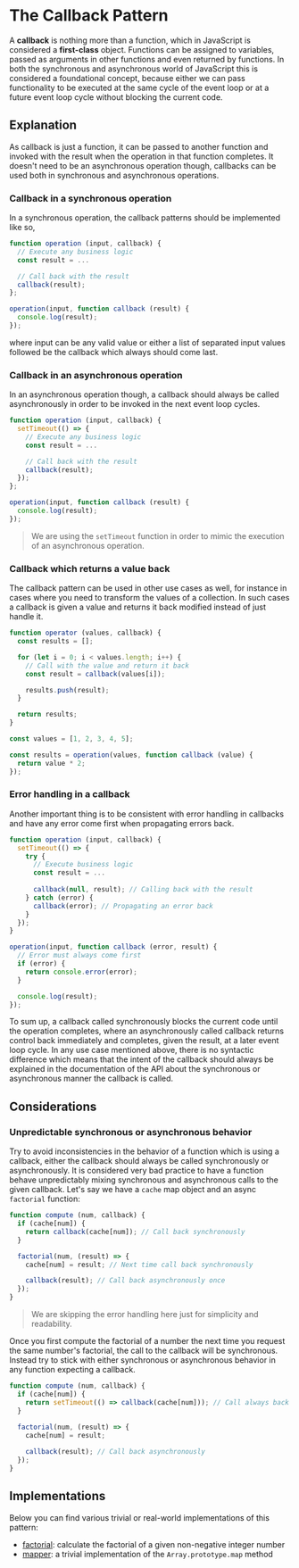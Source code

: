 # The Callback Pattern #

A **callback** is nothing more than a function, which in JavaScript is considered a **first-class** object. Functions can be assigned to variables, passed as arguments in other functions and even returned by functions. In both the synchronous and asynchronous world of JavaScript this is considered a foundational concept, because either we can pass functionality to be executed at the same cycle of the event loop or at a future event loop cycle without blocking the current code.

## Explanation ##

As callback is just a function, it can be passed to another function and invoked with the result when the operation in that function completes. It doesn't need to be an asynchronous operation though, callbacks can be used both in synchronous and asynchronous operations.

### Callback in a synchronous operation ###

In a synchronous operation, the callback patterns should be implemented like so,

```javascript
function operation (input, callback) {
  // Execute any business logic
  const result = ...

  // Call back with the result
  callback(result);
};

operation(input, function callback (result) {
  console.log(result);
});
```

where input can be any valid value or either a list of separated input values followed be the callback which always should come last.

### Callback in an asynchronous operation ###

In an asynchronous operation though, a callback should always be called asynchronously in order to be invoked in the next event loop cycles.

```javascript
function operation (input, callback) {
  setTimeout(() => {
    // Execute any business logic
    const result = ...

    // Call back with the result
    callback(result);
  });
};

operation(input, function callback (result) {
  console.log(result);
});
```

> We are using the `setTimeout` function in order to mimic the execution of an asynchronous operation.

### Callback which returns a value back ###

The callback pattern can be used in other use cases as well, for instance in cases where you need to transform the values of a collection. In such cases a callback is given a value and returns it back modified instead of just handle it.

```javascript
function operator (values, callback) {
  const results = [];

  for (let i = 0; i < values.length; i++) {
    // Call with the value and return it back
    const result = callback(values[i]);

    results.push(result);
  }

  return results;
}

const values = [1, 2, 3, 4, 5];

const results = operation(values, function callback (value) {
  return value * 2;
});
```

### Error handling in a callback ###

Another important thing is to be consistent with error handling in callbacks and have any error come first when propagating errors back.

```javascript
function operation (input, callback) {
  setTimeout(() => {
    try {
      // Execute business logic
      const result = ...
      
      callback(null, result); // Calling back with the result
    } catch (error) {
      callback(error); // Propagating an error back
    }
  });
}

operation(input, function callback (error, result) {
  // Error must always come first
  if (error) {
    return console.error(error);
  }

  console.log(result);
});
```

To sum up, a callback called synchronously blocks the current code until the operation completes, where an asynchronously called callback returns control back immediately and completes, given the result, at a later event loop cycle. In any use case mentioned above, there is no syntactic difference which means that the intent of the callback should always be explained in the documentation of the API about the synchronous or asynchronous manner the callback is called.

## Considerations ##

### Unpredictable synchronous or asynchronous behavior ###

Try to avoid inconsistencies in the behavior of a function which is using a callback, either the callback should always be called synchronously or asynchronously. It is considered very bad practice to have a function behave unpredictably mixing synchronous and asynchronous calls to the given callback. Let's say we have a `cache` map object and an async `factorial` function:

```javascript
function compute (num, callback) {
  if (cache[num]) {
    return callback(cache[num]); // Call back synchronously
  }

  factorial(num, (result) => {
    cache[num] = result; // Next time call back synchronously

    callback(result); // Call back asynchronously once
  });
}
```

> We are skipping the error handling here just for simplicity and readability.

Once you first compute the factorial of a number the next time you request the same number's factorial, the call to the callback will be synchronous. Instead try to stick with either synchronous or asynchronous behavior in any function expecting a callback.

```javascript
function compute (num, callback) {
  if (cache[num]) {
    return setTimeout(() => callback(cache[num])); // Call always back asynchronously
  }
  
  factorial(num, (result) => {
    cache[num] = result;

    callback(result); // Call back asynchronously
  });
}
```

## Implementations ##

Below you can find various trivial or real-world implementations of this pattern:

* [factorial](factorial.js): calculate the factorial of a given non-negative integer number
* [mapper](mapper.js): a trivial implementation of the `Array.prototype.map` method